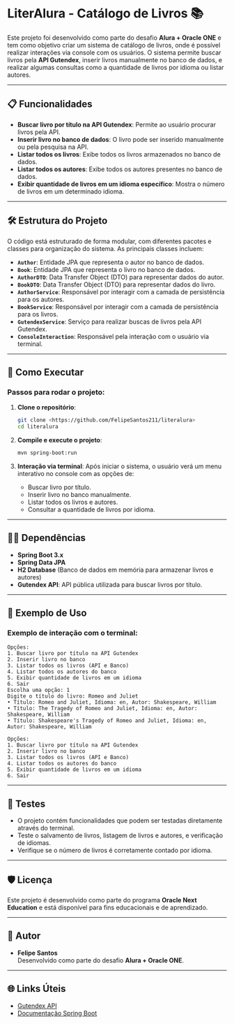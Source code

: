 # LiterAlura - Catálogo de Livros 📚  
Este projeto foi desenvolvido como parte do desafio **Alura + Oracle ONE** e tem como objetivo criar um sistema de catálogo de livros, onde é possível realizar interações via console com os usuários. O sistema permite buscar livros pela **API Gutendex**, inserir livros manualmente no banco de dados, e realizar algumas consultas como a quantidade de livros por idioma ou listar autores.

---

## 📋 Funcionalidades  
- **Buscar livro por título na API Gutendex**: Permite ao usuário procurar livros pela API.
- **Inserir livro no banco de dados**: O livro pode ser inserido manualmente ou pela pesquisa na API.
- **Listar todos os livros**: Exibe todos os livros armazenados no banco de dados.
- **Listar todos os autores**: Exibe todos os autores presentes no banco de dados.
- **Exibir quantidade de livros em um idioma específico**: Mostra o número de livros em um determinado idioma.

---

## 🛠️ Estrutura do Projeto  
O código está estruturado de forma modular, com diferentes pacotes e classes para organização do sistema. As principais classes incluem:

- **`Author`**: Entidade JPA que representa o autor no banco de dados.
- **`Book`**: Entidade JPA que representa o livro no banco de dados.
- **`AuthorDTO`**: Data Transfer Object (DTO) para representar dados do autor.
- **`BookDTO`**: Data Transfer Object (DTO) para representar dados do livro.
- **`AuthorService`**: Responsável por interagir com a camada de persistência para os autores.
- **`BookService`**: Responsável por interagir com a camada de persistência para os livros.
- **`GutendexService`**: Serviço para realizar buscas de livros pela API Gutendex.
- **`ConsoleInteraction`**: Responsável pela interação com o usuário via terminal.

---

## 🚀 Como Executar  
### Passos para rodar o projeto:

1. **Clone o repositório**:
   ```bash
   git clone <https://github.com/FelipeSantos211/literalura>
   cd literalura


2. **Compile e execute o projeto**:
   ```bash
   mvn spring-boot:run
   ```

3. **Interação via terminal**:
   Após iniciar o sistema, o usuário verá um menu interativo no console com as opções de:
   - Buscar livro por título.
   - Inserir livro no banco manualmente.
   - Listar todos os livros e autores.
   - Consultar a quantidade de livros por idioma.

---

## 🧑‍💻 Dependências  
- **Spring Boot 3.x**
- **Spring Data JPA**
- **H2 Database** (Banco de dados em memória para armazenar livros e autores)
- **Gutendex API**: API pública utilizada para buscar livros por título.

---

## 📄 Exemplo de Uso  
### Exemplo de interação com o terminal:

```text
Opções:
1. Buscar livro por título na API Gutendex
2. Inserir livro no banco
3. Listar todos os livros (API e Banco)
4. Listar todos os autores do banco
5. Exibir quantidade de livros em um idioma
6. Sair
Escolha uma opção: 1
Digite o título do livro: Romeo and Juliet
• Título: Romeo and Juliet, Idioma: en, Autor: Shakespeare, William
• Título: The Tragedy of Romeo and Juliet, Idioma: en, Autor: Shakespeare, William
• Título: Shakespeare's Tragedy of Romeo and Juliet, Idioma: en, Autor: Shakespeare, William

Opções:
1. Buscar livro por título na API Gutendex
2. Inserir livro no banco
3. Listar todos os livros (API e Banco)
4. Listar todos os autores do banco
5. Exibir quantidade de livros em um idioma
6. Sair
```

---

## 🧪 Testes  
- O projeto contém funcionalidades que podem ser testadas diretamente através do terminal.
- Teste o salvamento de livros, listagem de livros e autores, e verificação de idiomas.
- Verifique se o número de livros é corretamente contado por idioma.

---

## 🛡️ Licença  
Este projeto é desenvolvido como parte do programa **Oracle Next Education** e está disponível para fins educacionais e de aprendizado.

---

## 👥 Autor  
- **Felipe Santos**  
Desenvolvido como parte do desafio **Alura + Oracle ONE**.

---

## 🌐 Links Úteis  
- [Gutendex API](https://www.gutenberg.org/robots.txt)  
- [Documentação Spring Boot](https://docs.spring.io/spring-boot/docs/current/reference/html/)

